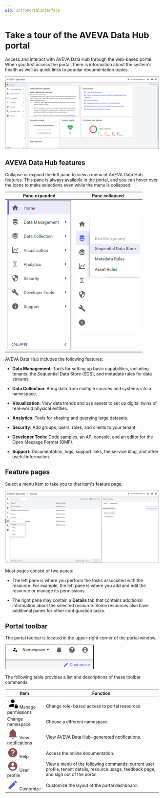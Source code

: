 ```yaml
---
uid: introPortalInterface
---
```


# Take a tour of the AVEVA Data Hub portal

Access and interact with AVEVA Data Hub through the web-based portal. When you first access the portal, there is information about the system's health as well as quick links to popular documentation topics.

![Portal window](../images/portal-interface.png "Portal interface")

## AVEVA Data Hub features

Collapse or expand the left pane to view a menu of AVEVA Data Hub features. This pane is always available in the portal, and you can hover over the icons to make selections even while the menu is collapsed.

| Pane expanded | Pane collapsed |
|:--:|:--:|
| ![pane expanded](../images/left-pane-expanded.png) | ![pane collapsed](../images/left-pane-collapsed.png) |

AVEVA Data Hub includes the following features:

- **Data Management**: Tools for setting up basic capabilities, including tenants, the Sequential Data Store (SDS), and metadata rules for data streams.

- **Data Collection**: Bring data from multiple sources and systems into a namespace.

- **Visualization**: View data trends and use assets to set up digital twins of real-world physical entities.

- **Analytics**: Tools for shaping and querying large datasets.

- **Security**: Add groups, users, roles, and clients to your tenant.

- **Developer Tools**: Code samples, an API console, and an editor for the Open Message Format (OMF).

- **Support**: Documentation, logs, support links, the service blog, and other useful information.

## Feature pages

Select a menu item to take you to that item's feature page.

![Feature details](../images/feature-details.png "Feature details")

Most pages consist of two panes:

- The left pane is where you perform the tasks associated with the resource. For example, the left pane is where you add and edit the resource or manage its permissions.

- The right pane may contain a **Details** tab that contains additional information about the selected resource. Some resources also have additional panes for other configuration tasks.

## Portal toolbar

The portal toolbar is located in the upper-right corner of the portal window.

![Portal toolbar](../images/top-right-portal-window.png)

The following table provides a list and descriptions of these toolbar commands.

| Item          | Function |
|---------------|----------|
| ![Manage permissions icon](../../_icons/default/account-lock.svg) Manage permissions | Change role-based access to portal resources. |
| Change namespace | Choose a different namespace. |
| ![View notifications icon](../../_icons/custom/bell.svg) View notifications | View AVEVA Data Hub-generated notifications. |
| ![Documentation icon](../../_icons/custom/help-circle.svg) Help | Access the online documentation. |
| ![User Profile icon](../../_icons/custom/account-circle.svg) User profile | View a menu of the following commands: current user profile, tenant details, resource usage, feedback page, and sign out of the portal. |
| ![Customize icon](../../_icons/branded/pencil.svg) Customize | Customize the layout of the portal dashboard. |
